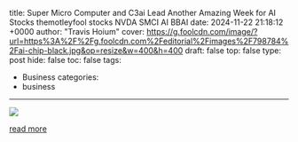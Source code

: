 title: Super Micro Computer and C3ai Lead Another Amazing Week for AI Stocks themotleyfool stocks NVDA SMCI AI BBAI
date: 2024-11-22 21:18:12 +0000
author: "Travis Hoium"
cover: https://g.foolcdn.com/image/?url=https%3A%2F%2Fg.foolcdn.com%2Feditorial%2Fimages%2F798784%2Fai-chip-black.jpg&op=resize&w=400&h=400
draft: false
top: false
type: post
hide: false
toc: false
tags:
  - Business
categories:
  - business
---

![](https://g.foolcdn.com/image/?url=https%3A%2F%2Fg.foolcdn.com%2Feditorial%2Fimages%2F798784%2Fai-chip-black.jpg&op=resize&w=400&h=400)

[read more](https://www.fool.com/investing/2024/11/22/ai-stocks-have-another-amazing-week/)
